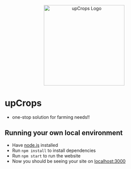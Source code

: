 <p align="center">
  <img src="https://github.com/kpatel0170/upcrops/blob/master/src/assets/images/upCorps.png" height="256" alt="upCrops Logo">
</p>

# upCrops
- one-stop solution for farming needs!!


## Running your own local environment

- Have [node.js](https://nodejs.org/) installed
- Run `npm install` to install dependencies
- Run `npm start` to run the website
- Now you should be seeing your site on [localhost:3000](localhost:3000)
